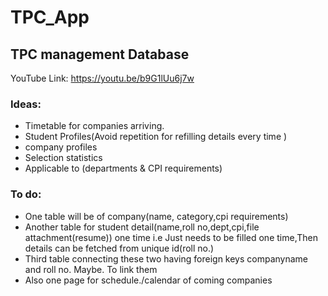 # TPC_App
## TPC management Database
YouTube Link: https://youtu.be/b9G1lUu6j7w
### Ideas:
- Timetable for companies arriving.
- Student Profiles(Avoid repetition for refilling details every time )
- company profiles
- Selection statistics
- Applicable to (departments & CPI requirements)

### To do:
- One table will be of company(name, category,cpi requirements)
- Another table for student detail(name,roll no,dept,cpi,file attachment(resume)) one time
i.e Just needs to be filled one time,Then details can be fetched from unique id(roll no.)
- Third table connecting these two having foreign keys companyname and roll no. Maybe. To link them
- Also one page for schedule./calendar of coming companies
